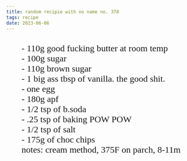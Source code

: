 ```yaml
---
title: random recipie with no name no. 378
tags: recipe
date: 2023-06-06
---
```


<style>
@import url('https://fonts.googleapis.com/css2?family=Special+Elite&display=swap');
</style> 


<p style="font-family:Special Elite; font-size:xx-large">
<ul style="font-family:Special Elite; font-size:x-large; list-style-type: none">
<li>- 110g good fucking butter at room temp</li>
<li>- 100g sugar </li>
<li>- 110g brown sugar</li>
<li>- 1 big ass tbsp of vanilla. the good shit.</li>
<li>- one egg </li>
<li>- 180g apf </li>
<li>- 1/2 tsp of b.soda</li>
<li>- .25 tsp of baking POW POW</li>
<li>- 1/2 tsp of salt</li>
<li>- 175g of choc chips</li>

<li> notes: cream method, 375F on parch, 8-11m</li>
</ul>
</p>
